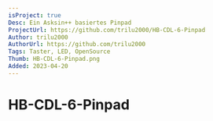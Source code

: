```yaml
---
isProject: true
Desc: Ein Asksin++ basiertes Pinpad
ProjectUrl: https://github.com/trilu2000/HB-CDL-6-Pinpad
Author: trilu2000
AuthorUrl: https://github.com/trilu2000
Tags: Taster, LED, OpenSource
Thumb: HB-CDL-6-Pinpad.png
Added: 2023-04-20
---
```


# HB-CDL-6-Pinpad

